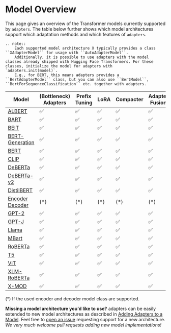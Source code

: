 # Model Overview

This page gives an overview of the Transformer models currently supported by `adapters`.
The table below further shows which model architectures support which adaptation methods and which features of `adapters`.

```{eval-rst}
.. note::
    Each supported model architecture X typically provides a class ``XAdapterModel`` for usage with ``AutoAdapterModel``.
    Additionally, it is possible to use adapters with the model classes already shipped with Hugging Face Transformers. For these classes, initialize the model for adapters with `adapters.init(model)`.
    E.g., for BERT, this means adapters provides a ``BertAdapterModel`` class, but you can also use ``BertModel``, ``BertForSequenceClassification`` etc. together with adapters.
```

| Model                                   | (Bottleneck)<br> Adapters | Prefix<br> Tuning | LoRA | Compacter | Adapter<br> Fusion | Invertible<br> Adapters | Parallel<br> block |
| --------------------------------------- | -| - | - | - | - | - | - |
| [ALBERT](classes/models/albert.html)    | ✅ | ✅ | ✅ | ✅ | ✅ | ✅ | ✅ |
| [BART](classes/models/bart.html)        | ✅ | ✅ | ✅ | ✅ | ✅ | ✅ | ✅ |
| [BEIT](classes/models/beit.html)        | ✅ | ✅ | ✅ | ✅ | ✅ |  |  |
| [BERT-Generation](classes/models/bert-generation.html) | ✅ | ✅ | ✅ | ✅ | ✅ | ✅ | ✅ |
| [BERT](classes/models/bert.html)        | ✅ | ✅ | ✅ | ✅ | ✅ | ✅ | ✅ |
| [CLIP](classes/models/clip.html)        | ✅ | ✅ | ✅ | ✅ | ✅ | ✅ |  |
| [DeBERTa](classes/models/deberta.html) | ✅ | ✅ | ✅ | ✅ | ✅ | ✅ | ✅ |
| [DeBERTa-v2](classes/models/debertaV2.html) | ✅ | ✅ | ✅ | ✅ | ✅ | ✅ | ✅ |
| [DistilBERT](classes/models/distilbert.html) | ✅ | ✅ | ✅ | ✅ | ✅ | ✅ | ✅ |
| [Encoder Decoder](classes/models/encoderdecoder.html) | (*) | (*) | (*) | (*) | (*) | (*) | |
| [GPT-2](classes/models/gpt2.html)       | ✅ | ✅ | ✅ | ✅ | ✅ | ✅ | ✅ |
| [GPT-J](classes/models/gptj.html)       | ✅ | ✅ | ✅ | ✅ | ✅ | ✅ | ✅ |
| [Llama](classes/models/llama.html)       | ✅ | ✅ | ✅ | ✅ | ✅ | ✅ | ✅ |
| [MBart](classes/models/mbart.html)      | ✅ | ✅ | ✅ | ✅ | ✅ | ✅ | ✅ |
| [RoBERTa](classes/models/roberta.html)  | ✅ | ✅ | ✅ | ✅ | ✅ | ✅ | ✅ |
| [T5](classes/models/t5.html)            | ✅ | ✅ | ✅ | ✅ | ✅ | ✅ | ✅ |
| [ViT](classes/models/vit.html)            | ✅ | ✅ | ✅ | ✅ | ✅ | ✅ | ✅ |
| [XLM-RoBERTa](classes/models/xlmroberta.html) | ✅ | ✅ | ✅ | ✅ | ✅ | ✅ | ✅ |
| [X-MOD](classes/models/xmod.html) | ✅ | ✅ | ✅ | ✅ | ✅ | ✅ | ✅ |

(*) If the used encoder and decoder model class are supported.

**Missing a model architecture you'd like to use?**
adapters can be easily extended to new model architectures as described in [Adding Adapters to a Model](https://docs.adapterhub.ml/contributing/adding_adapters_to_a_model.html).
Feel free to [open an issue](https://github.com/Adapter-Hub/adapters/issues) requesting support for a new architecture.
_We very much welcome pull requests adding new model implementations!_
